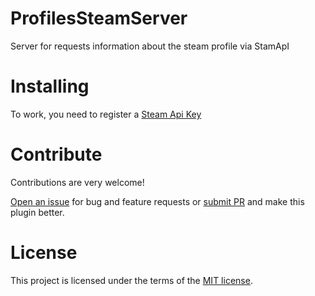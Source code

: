 # ProfilesSteamServer
Server for requests information about the steam profile via StamApI

# Installing

To work, you need to register a <a href="https://steamcommunity.com/dev/apikey" target="_blank">Steam Api Key</a>

# Contribute
Contributions are very welcome!

<a href="https://github.com/MegaRoks/ProfilesSteamServer/issues/new" target="_blank">Open an issue</a> for bug and feature requests or <a href="https://github.com/MegaRoks/ProfilesSteamServer/compare" target="_blank">submit PR</a> and make this plugin better.

# License
This project is licensed under the terms of the <a href="https://github.com/MegaRoks/ProfilesSteamServer/blob/master/LICENSE" target="_blank">MIT license</a>.
